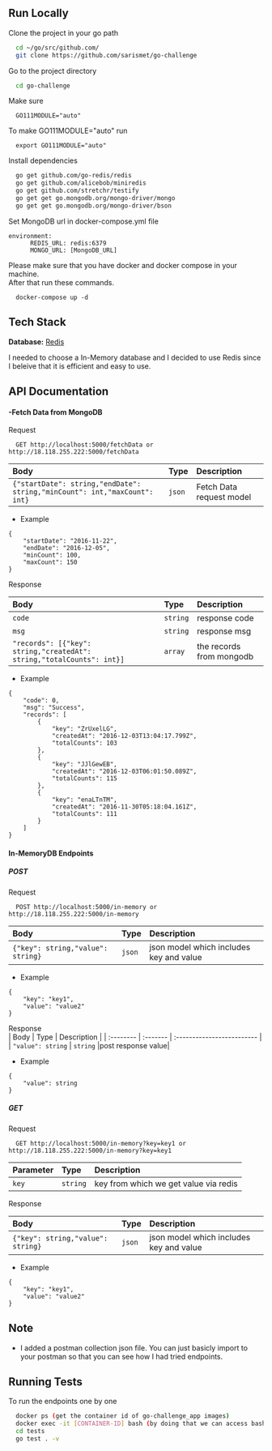 ## Run Locally

Clone the project in your go path

```bash
  cd ~/go/src/github.com/
  git clone https://github.com/sarismet/go-challenge
```

Go to the project directory

```bash
  cd go-challenge
```
Make sure 

```
  GO111MODULE="auto"
```
To make GO111MODULE="auto" run

```
  export GO111MODULE="auto"
```

Install dependencies

```bash
  go get github.com/go-redis/redis
  go get github.com/alicebob/miniredis
  go get github.com/stretchr/testify
  go get get go.mongodb.org/mongo-driver/mongo
  go get get go.mongodb.org/mongo-driver/bson
```

Set MongoDB url in docker-compose.yml file

```
environment:
      REDIS_URL: redis:6379
      MONGO_URL: [MongoDB_URL]
```

Please make sure that you have docker and docker compose in your machine.  
After that run these commands.
```
  docker-compose up -d
```

## Tech Stack

**Database:** [Redis](https://redis.io/)

I needed to choose a In-Memory database and I decided to use Redis since I beleive that it is efficient and easy to use.


## API Documentation

#### -Fetch Data from MongoDB

Request  

```http
  GET http://localhost:5000/fetchData or http://18.118.255.222:5000/fetchData
```

| Body | Type     | Description                |
| :-------- | :------- | :------------------------- |
| `{"startDate": string,"endDate": string,"minCount": int,"maxCount": int}` | `json` | Fetch Data request model|

- Example
```
{
    "startDate": "2016-11-22",
    "endDate": "2016-12-05",
    "minCount": 100,
    "maxCount": 150
}
```
Response  

| Body | Type     | Description                |
| :-------- | :------- | :------------------------- |
| `code` | `string` | response code|
| `msg` | `string` | response msg|
| `"records": [{"key": string,"createdAt": string,"totalCounts": int}]` | `array` | the records from mongodb|

- Example
```
{
    "code": 0,
    "msg": "Success",
    "records": [
        {
            "key": "ZrUxelLG",
            "createdAt": "2016-12-03T13:04:17.799Z",
            "totalCounts": 103
        },
        {
            "key": "JJlGewEB",
            "createdAt": "2016-12-03T06:01:50.089Z",
            "totalCounts": 115
        },
        {
            "key": "enaLTnTM",
            "createdAt": "2016-11-30T05:18:04.161Z",
            "totalCounts": 111
        }
    ]
}
```

#### In-MemoryDB Endpoints

##### POST

Request  

```http
  POST http://localhost:5000/in-memory or http://18.118.255.222:5000/in-memory
```

| Body | Type     | Description                |
| :-------- | :------- | :------------------------- |
| `{"key": string,"value": string}` | `json` | json model which includes key and value|

- Example
```
{
    "key": "key1",
    "value": "value2"
}
```

Response  
| Body | Type     | Description                |
| :-------- | :------- | :------------------------- |
| `"value": string` | `string` |post response value|

- Example
```
{
    "value": string
}
```

##### GET

Request  

```http
  GET http://localhost:5000/in-memory?key=key1 or http://18.118.255.222:5000/in-memory?key=key1
```

| Parameter | Type     | Description                |
| :-------- | :------- | :------------------------- |
| `key` | `string` | key from which we get value via redis|

Response  

| Body | Type     | Description                |
| :-------- | :------- | :------------------------- |
| `{"key": string,"value": string}` | `json` | json model which includes key and value|

- Example
```
{
    "key": "key1",
    "value": "value2"
}
```
## Note
- I added a postman collection json file. You can just basicly import to your postman so that you can see how I had tried endpoints.

## Running Tests

To run the endpoints one by one
```bash
  docker ps (get the container id of go-challenge_app images)
  docker exec -it [CONTAINER-ID] bash (by doing that we can access bash terminal of our container)
  cd tests
  go test . -v
```


